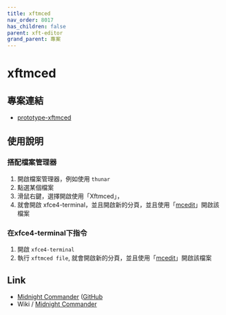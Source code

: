 ```yaml
---
title: xftmced
nav_order: 8017
has_children: false
parent: xft-editor
grand_parent: 專案
---
```


# xftmced


## 專案連結

* [prototype-xftmced](https://github.com/samwhelp/note-about-vim/tree/gh-pages/_demo/project/xft-editor/prototype-xftmced)


## 使用說明

### 搭配檔案管理器

1. 開啟檔案管理器，例如使用 `thunar`
2. 點選某個檔案
3. 滑鼠右鍵，選擇開啟使用「Xftmced」，
4. 就會開啟 xfce4-terminal，並且開啟新的分頁，並且使用「[mcedit](https://github.com/MidnightCommander/mc/tree/master/src/editor)」開啟該檔案

### 在xfce4-terminal下指令

1. 開啟 `xfce4-terminal`
2. 執行 `xftmced file`, 就會開啟新的分頁，並且使用「[mcedit](https://github.com/MidnightCommander/mc/tree/master/src/editor)」開啟該檔案


## Link

* [Midnight Commander](https://midnight-commander.org/) ([GitHub](https://github.com/MidnightCommander/mc)
* Wiki / [Midnight Commander](https://en.wikipedia.org/wiki/Midnight_Commander)
